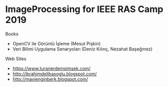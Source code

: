 # ImageProcessing for IEEE RAS Camp 2019

Books
- OpenCV ile Görüntü İşleme (Mesut Pişkin)
- Veri Bilimi Uygulama Senaryoları (Deniz Kılınç, Nezahat Başeğmez)

Web Sites
- https://www.turanerdemsimsek.com/ 
- http://ibrahimdelibasoglu.blogspot.com/
- http://mavienginberk.blogspot.com/
